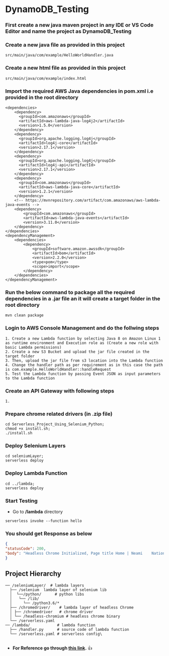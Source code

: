 # DynamoDB_Testing

### First create a new java maven project in any IDE or VS Code Editor and name the project as **DynamoDB_Testing**

### Create a new java file as provided in this project
```
src/main/java/com/example/HelloWorldHandler.java
```
### Create a new html file as provided in this project
``` 
src/main/java/com/example/index.html
```
### Import the required AWS Java dependencies in pom.xml i.e provided in the root directory
```
<dependencies>
    <dependency>
      <groupId>com.amazonaws</groupId>
      <artifactId>aws-lambda-java-log4j2</artifactId>
      <version>1.5.0</version>
    </dependency>
    <dependency>
      <groupId>org.apache.logging.log4j</groupId>
      <artifactId>log4j-core</artifactId>
      <version>2.17.1</version>
    </dependency>
    <dependency>
      <groupId>org.apache.logging.log4j</groupId>
      <artifactId>log4j-api</artifactId>
      <version>2.17.1</version>
    </dependency>
    <dependency>
      <groupId>com.amazonaws</groupId>
      <artifactId>aws-lambda-java-core</artifactId>
      <version>1.2.1</version>
    </dependency>
    <!-- https://mvnrepository.com/artifact/com.amazonaws/aws-lambda-java-events -->
    <dependency>
        <groupId>com.amazonaws</groupId>
        <artifactId>aws-lambda-java-events</artifactId>
        <version>3.11.0</version>
    </dependency>
</dependencies>
<dependencyManagement>
    <dependencies>
        <dependency>
            <groupId>software.amazon.awssdk</groupId>
            <artifactId>bom</artifactId>
            <version>2.2.0</version>
            <type>pom</type>
            <scope>import</scope>
        </dependency>
    </dependencies>
</dependencyManagement>
```

### Run the below command to package all the required dependencies in a .jar file an it will create a target folder in the root directory
```
mvn clean package
```

### Login to AWS Console Management and do the follwing steps 

```
1. Create a new Lambda function by selecting Java 8 on Amazon Linux 1 as runtime environment and Execution role as (Create a new role with basic Lambda permissions)
2. Create a new S3 Bucket and upload the jar file created in the target folder
3. Then, upload the jar file from s3 location into the Lambda function
4. Change the handler path as per requirement as in this case the path is com.example.HelloWorldHandler::handleRequest
5. Test the Lambda function by passing Event JSON as input parameters to the Lambda function
```
### Create an API Gateway with following steps 
```
1. 
```

### Prepare chrome related drivers (in .zip file)
```
cd Serverless_Project_Using_Selenium_Python;
chmod +x install.sh;
./install.sh
```

### Deploy Selenium Layers
```
cd seleniumLayer;
serverless deploy 
```


### Deploy Lambda Function
```
cd ../lambda;
serverless deploy 
```

### Start Testing
   - Go to **/lambda** directory  

```
serverless invoke --function hello
```

### You should get Response as below

``` json
{
"statusCode": 200,
"body": "Headless Chrome Initialized, Page title Home | Neami    National"
}
```

## Project Hierarchy
```
── /seleniumLayer/  # lambda layers
  ├── /selenium  lambda layer of selenium lib
  │  └──/python/      # python libs
  │   └── /lib/    
  │     └── /python3.6/*    
  ├── /chromedriver/    # lambda layer of headless Chrome 
  │ ├── /chromedriver   # chrome driver
  │ └── /headless-chromium # headless chrome binary
  └── /serverless.yaml     
── /lambda/            # lambda function
  ├── /handler.py      # source code of lambda function 
  └── /serverless.yaml # serverless config\
  
  ```
  
- **For Reference go through [this link](https://github.com/yai333/Selenium-UI-testing-with-AWS-Lambda-Layers).** :thumbsup:
